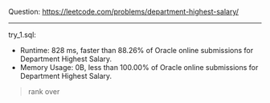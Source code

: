 Question: https://leetcode.com/problems/department-highest-salary/

---

try_1.sql:
* Runtime: 828 ms, faster than 88.26% of Oracle online submissions for Department Highest Salary.
* Memory Usage: 0B, less than 100.00% of Oracle online submissions for Department Highest Salary.

> rank over